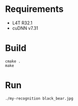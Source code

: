 # Requirements
- L4T R32.1
- cuDNN v7.31


# Build
```
cmake .
make
```

# Run
```
./my-recognition black_bear.jpg
```

